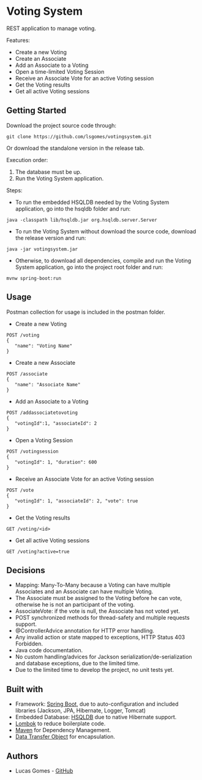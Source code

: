 # Voting System

REST application to manage voting.

Features:
*  Create a new Voting
*  Create an Associate
*  Add an Associate to a Voting
*  Open a time-limited Voting Session 
*  Receive an Associate Vote for an active Voting session
*  Get the Voting results
*  Get all active Voting sessions
 
## Getting Started

Download the project source code through:

```
git clone https://github.com/lsgomes/votingsystem.git
```

Or download the standalone version in the release tab.

Execution order:

1. The database must be up.
2. Run the Voting System application.

Steps:

*   To run the embedded HSQLDB needed by the Voting System application, go into the hsqldb folder and run:
```
java -classpath lib/hsqldb.jar org.hsqldb.server.Server
```

*  To run the Voting System without download the source code, download the release version and run:

```
java -jar votingsystem.jar
```

*  Otherwise, to download all dependencies, compile and run the Voting System application, go into the project root folder and run:
```
mvnw spring-boot:run
```

## Usage

Postman collection for usage is included in the postman folder.

* Create a new Voting
```
POST /voting
{
   "name": "Voting Name" 
}
``` 

*  Create a new Associate
```
POST /associate
{
   "name": "Associate Name" 
}
```

*  Add an Associate to a Voting
```
POST /addassociatetovoting
{
   "votingId":1, "associateId": 2
}
```

*  Open a Voting Session
```
POST /votingsession
{
   "votingId": 1, "duration": 600 
}
```

*  Receive an Associate Vote for an active Voting session
```
POST /vote
{
   "votingId": 1, "associateId": 2, "vote": true
}
```

*  Get the Voting results
```
GET /voting/<id>
```

*  Get all active Voting sessions
 ```
GET /voting?active=true
```

## Decisions

*  Mapping: Many-To-Many because a Voting can have multiple Associates and an Associate can have multiple Voting.
*  The Associate must be assigned to the Voting before he can vote, otherwise he is not an participant of the voting.
*  AssociateVote: if the vote is null, the Associate has not voted yet.
*  POST synchronized methods for thread-safety and multiple requests support.
*  @ControllerAdvice annotation for HTTP error handling.
*  Any invalid action or state mapped to exceptions, HTTP Status 403 Forbidden.
*  Java code documentation.
*  No custom handling/advices for Jackson serialization/de-serialization and database exceptions, due to the limited time.
*  Due to the limited time to develop the project, no unit tests yet.


## Built with

*  Framework: [Spring Boot](https://spring.io/projects/spring-boot), due to auto-configuration and included libraries (Jackson, JPA, Hibernate, Logger, Tomcat)
*  Embedded Database: [HSQLDB](http://hsqldb.org) due to native Hibernate support.
*  [Lombok](https://projectlombok.org) to reduce boilerplate code.
*  [Maven](https://maven.apache.org) for Dependency Management.
*  [Data Transfer Object](https://martinfowler.com/eaaCatalog/dataTransferObject.html) for encapsulation.



## Authors

*  Lucas Gomes - [GitHub](https://github.com/lsgomes)

